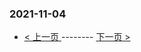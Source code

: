### 2021-11-04 
 

- [ < 上一页 ](https://github.com/able8/weibo-hot-record/blob/master/2021-11-03.md) -------- [ 下一页 > ](https://github.com/able8/weibo-hot-record/blob/master/2021-11-05.md)